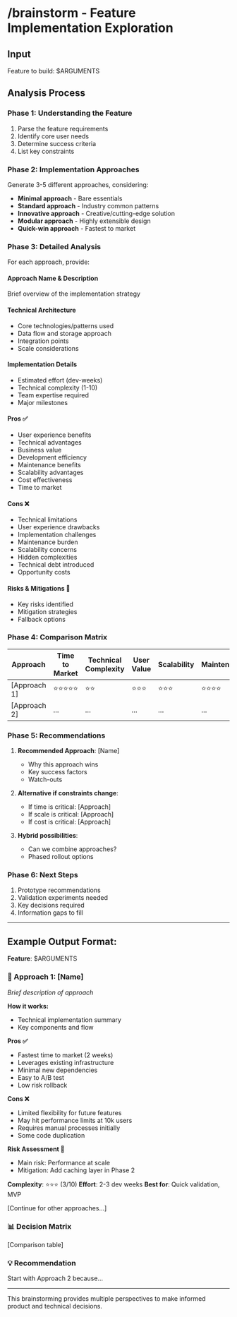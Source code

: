 # /brainstorm - Feature Implementation Exploration

## Input
Feature to build: $ARGUMENTS

## Analysis Process

### Phase 1: Understanding the Feature
1. Parse the feature requirements
2. Identify core user needs
3. Determine success criteria
4. List key constraints

### Phase 2: Implementation Approaches

Generate 3-5 different approaches, considering:
- **Minimal approach** - Bare essentials
- **Standard approach** - Industry common patterns  
- **Innovative approach** - Creative/cutting-edge solution
- **Modular approach** - Highly extensible design
- **Quick-win approach** - Fastest to market

### Phase 3: Detailed Analysis

For each approach, provide:

#### Approach Name & Description
Brief overview of the implementation strategy

#### Technical Architecture
- Core technologies/patterns used
- Data flow and storage approach
- Integration points
- Scale considerations

#### Implementation Details
- Estimated effort (dev-weeks)
- Technical complexity (1-10)
- Team expertise required
- Major milestones

#### Pros ✅
- User experience benefits
- Technical advantages
- Business value
- Development efficiency
- Maintenance benefits
- Scalability advantages
- Cost effectiveness
- Time to market

#### Cons ❌
- Technical limitations
- User experience drawbacks
- Implementation challenges
- Maintenance burden
- Scalability concerns
- Hidden complexities
- Technical debt introduced
- Opportunity costs

#### Risks & Mitigations 🚨
- Key risks identified
- Mitigation strategies
- Fallback options

### Phase 4: Comparison Matrix

| Approach | Time to Market | Technical Complexity | User Value | Scalability | Maintenance | Total Score |
|----------|---------------|-------------------|------------|-------------|-------------|-------------|
| [Approach 1] | ⭐⭐⭐⭐⭐ | ⭐⭐ | ⭐⭐⭐ | ⭐⭐⭐ | ⭐⭐⭐⭐ | XX/25 |
| [Approach 2] | ... | ... | ... | ... | ... | XX/25 |

### Phase 5: Recommendations

1. **Recommended Approach**: [Name] 
   - Why this approach wins
   - Key success factors
   - Watch-outs

2. **Alternative if constraints change**:
   - If time is critical: [Approach]
   - If scale is critical: [Approach]
   - If cost is critical: [Approach]

3. **Hybrid possibilities**:
   - Can we combine approaches?
   - Phased rollout options

### Phase 6: Next Steps
1. Prototype recommendations
2. Validation experiments needed
3. Key decisions required
4. Information gaps to fill

---

## Example Output Format:

**Feature**: $ARGUMENTS

### 🎯 Approach 1: [Name]
*Brief description of approach*

**How it works:**
- Technical implementation summary
- Key components and flow

**Pros ✅**
- Fastest time to market (2 weeks)
- Leverages existing infrastructure
- Minimal new dependencies
- Easy to A/B test
- Low risk rollback

**Cons ❌**
- Limited flexibility for future features
- May hit performance limits at 10k users
- Requires manual processes initially
- Some code duplication

**Risk Assessment 🚨**
- Main risk: Performance at scale
- Mitigation: Add caching layer in Phase 2

**Complexity**: ⭐⭐⭐ (3/10)
**Effort**: 2-3 dev weeks
**Best for**: Quick validation, MVP

[Continue for other approaches...]

### 📊 Decision Matrix
[Comparison table]

### 💡 Recommendation
Start with Approach 2 because...

---

This brainstorming provides multiple perspectives to make informed product and technical decisions.